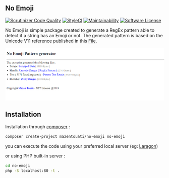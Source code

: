 ## No Emoji

[![Scrutinizer Code Quality](https://scrutinizer-ci.com/g/mazentouati/no-emoji/badges/quality-score.png?b=master)](https://scrutinizer-ci.com/g/mazentouati/no-emoji/?branch=master) [![StyleCI](https://styleci.io/repos/168873915/shield)](https://styleci.io/repos/168873915) [![Maintainability](https://api.codeclimate.com/v1/badges/acab377b68b3ce930708/maintainability)](https://codeclimate.com/github/mazentouati/no-emoji/maintainability) [![Software License](https://img.shields.io/badge/license-MIT-brightgreen.svg?style=flat-square)](./LICENSE)

No Emoji is simple package created to generate a RegEx pattern able to detect if a string has an Emoji or not. The generated pattern is based on the Unicode V11 reference published in this [File](https://unicode.org/Public/emoji/11.0/emoji-test.txt).

![Home](https://raw.githubusercontent.com/mazentouati/no-emoji/master/home.PNG)

## Installation

Installation through [composer](http://getcomposer.org/) :

```bash
composer create-project mazentouati/no-emoji no-emoji
```

you can execute the code using your preferred local server (eg: [Laragon](https://laragon.org))

or using PHP built-in server :

```bash
cd no-emoji
php -S localhost:80 -t .
```
